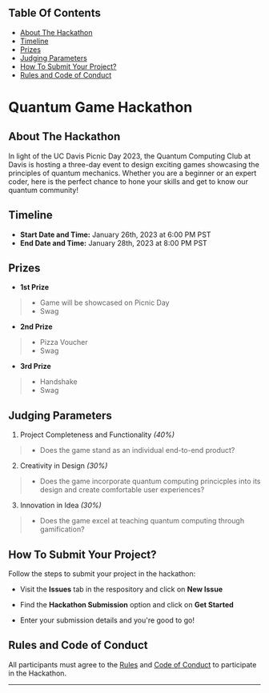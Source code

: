 ## Table Of Contents

* [About The Hackathon](#about-the-hackathon)
* [Timeline](#timeline)
* [Prizes](#prizes)
* [Judging Parameters](#judging-parameters)
* [How To Submit Your Project?](#how-to-submit-your-project)
* [Rules and Code of Conduct](#rules-and-code-of-conduct)


# Quantum Game Hackathon

## About The Hackathon

In light of the UC Davis Picnic Day 2023, the Quantum Computing Club at Davis is hosting a three-day event to design exciting games showcasing the principles of quantum mechanics. Whether you are a beginner or an expert coder, here is the perfect chance to hone your skills and get to know our quantum community!

## Timeline

* **Start Date and Time:** January 26th, 2023 at 6:00 PM PST
* **End Date and Time:** January 28th, 2023 at 8:00 PM PST

## Prizes

* **1st Prize**

>* Game will be showcased on Picnic Day
>* Swag


* **2nd Prize**

>* Pizza Voucher
>* Swag

* **3rd Prize**

>* Handshake
>* Swag

## Judging Parameters

1. Project Completeness and Functionality *(40%)*

> * Does the game stand as an individual end-to-end product?

2. Creativity in Design *(30%)*

> * Does the game incorporate quantum computing princicples into its design and create comfortable user experiences?

3. Innovation in Idea *(30%)*

> * Does the game excel at teaching quantum computing through gamification?

## How To Submit Your Project?

Follow the steps to submit your project in the hackathon:

* Visit the **Issues** tab in the respository and click on **New Issue**

* Find the **Hackathon Submission** option and click on **Get Started** 

* Enter your submission details and you're good to go!

## Rules and Code of Conduct

All participants must agree to the [Rules](RULES.md) and [Code of Conduct](CODE_OF_CONDUCT.md) to participate in the Hackathon.

---
